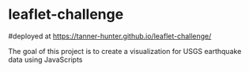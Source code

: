 # leaflet-challenge
#deployed at https://tanner-hunter.github.io/leaflet-challenge/

The goal of this project is to create a visualization for USGS earthquake data using JavaScripts
